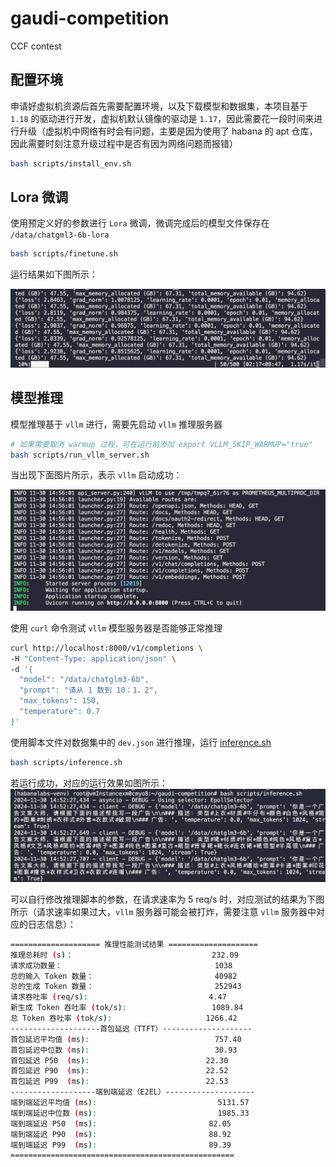 # gaudi-competition
CCF contest

## 配置环境

申请好虚拟机资源后首先需要配置环境，以及下载模型和数据集，本项目基于 `1.18` 的驱动进行开发，虚拟机默认镜像的驱动是 `1.17`，因此需要花一段时间来进行升级（虚拟机中网络有时会有问题，主要是因为使用了 habana 的 apt 仓库，因此需要时刻注意升级过程中是否有因为网络问题而报错）

```bash
bash scripts/install_env.sh
```

## Lora 微调

使用预定义好的参数进行 `Lora` 微调，微调完成后的模型文件保存在 `/data/chatgml3-6b-lora`

```bash
bash scripts/finetune.sh
```

运行结果如下图所示：

![train.png](images/train.png)

## 模型推理

模型推理基于 `vllm` 进行，需要先启动 `vllm` 推理服务器

```bash
# 如果需要取消 warmup 过程，可在运行前添加 export VLLM_SKIP_WARMUP="true"
bash scripts/run_vllm_server.sh
```

当出现下面图片所示，表示 `vllm` 启动成功：

![vllm](images/vllm.png)

使用 `curl` 命令测试 `vllm` 模型服务器是否能够正常推理

```bash
curl http://localhost:8000/v1/completions \
-H "Content-Type: application/json" \
-d '{
  "model": "/data/chatglm3-6b",
  "prompt": "请从 1 数到 10：1，2",
  "max_tokens": 150,
  "temperature": 0.7
}'
```

使用脚本文件对数据集中的 `dev.json` 进行推理，运行 [inference.sh](inference/inference.py)

```bash
bash scripts/inference.sh
```

若运行成功，对应的运行效果如图所示：
![inference](images/inference.png)

可以自行修改推理脚本的参数，在请求速率为 5 req/s 时，对应测试的结果为下图所示（请求速率如果过大，`vllm` 服务器可能会被打炸，需要注意 `vllm` 服务器中对应的日志信息）：

```bash
==================== 推理性能测试结果 ====================
推理总耗时 (s)：                               232.09
请求成功数量：                                  1038
总的输入 Token 数量：                           40982
总的生成 Token 数量：                           252943
请求吞吐率 (req/s):                           4.47
新生成 Token 吞吐率 (tok/s):                   1089.84
总 Token 吞吐率 (tok/s):                     1266.42
--------------------首包延迟（TTFT）--------------------
首包延迟平均值 (ms):                            757.40
首包延迟中位数 (ms):                            30.93
首包延迟 P50  (ms):                          22.30
首包延迟 P90  (ms):                          22.52
首包延迟 P99  (ms):                          22.53
-------------------端到端延迟（E2EL）--------------------
端到端延迟平均值 (ms):                           5131.57
端到端延迟中位数 (ms):                           1985.33
端到端延迟 P50  (ms):                         82.05
端到端延迟 P90  (ms):                         88.92
端到端延迟 P99  (ms):                         89.39
==================================================
```
